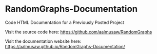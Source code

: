# RandomGraphs-Documentation
Code HTML Documentation for a Previously Posted Project

Visit the source code here:
https://github.com/aalmusaw/RandomGraphs

Visit the documentation website here:
https://aalmusaw.github.io/RandomGraphs-Documentation/
